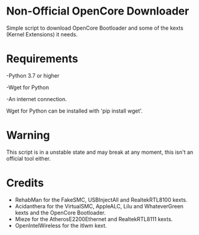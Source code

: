 # Non-Official OpenCore Downloader
Simple script to download OpenCore Bootloader and some of the kexts (Kernel Extensions) it needs.

# Requirements

-Python 3.7 or higher

-Wget for Python

-An internet connection.

Wget for Python can be installed with 'pip install wget'.

# Warning

This script is in a unstable state and may break at any moment, this isn't an official tool either.

# Credits

* RehabMan for the FakeSMC, USBInjectAll and RealtekRTL8100 kexts.
* Acidanthera for the VirtualSMC, AppleALC, Lilu and WhateverGreen kexts and the OpenCore Bootloader.
* Mieze for the AtherosE2200Ethernet and RealtekRTL8111 kexts.
* OpenIntelWireless for the itlwm kext.

